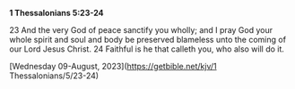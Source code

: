**1 Thessalonians 5:23-24**

23 And the very God of peace sanctify you wholly; and I pray God your whole spirit and soul and body be preserved blameless unto the coming of our Lord Jesus Christ. 24 Faithful is he that calleth you, who also will do it.

[Wednesday 09-August, 2023](https://getbible.net/kjv/1 Thessalonians/5/23-24)
